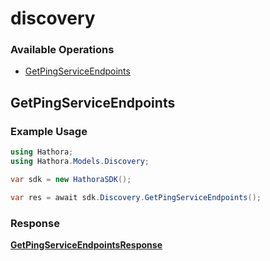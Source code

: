 # discovery

### Available Operations

* [GetPingServiceEndpoints](#getpingserviceendpoints)

## GetPingServiceEndpoints

### Example Usage

```csharp
using Hathora;
using Hathora.Models.Discovery;

var sdk = new HathoraSDK();

var res = await sdk.Discovery.GetPingServiceEndpoints();
```


### Response

**[GetPingServiceEndpointsResponse](../../Models/Discovery/GetPingServiceEndpointsResponse.md)**

